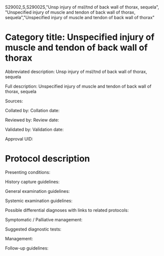 S29002,S,S29002S,"Unsp injury of msl/tnd of back wall of thorax, sequela", "Unspecified injury of muscle and tendon of back wall of thorax, sequela","Unspecified injury of muscle and tendon of back wall of thorax"
# Category title: Unspecified injury of muscle and tendon of back wall of thorax

Abbreviated description: Unsp injury of msl/tnd of back wall of thorax, sequela

Full description: Unspecified injury of muscle and tendon of back wall of thorax, sequela

Sources:

Collated by:
Collation date:

Reviewed by:
Review date:

Validated by:
Validation date:

Approval UID:

# Protocol description

Presenting conditions:

History capture guidelines:

General examination guidelines:

Systemic examination guidelines:

Possible differential diagnoses with links to related protocols:

Symptomatic / Palliative management:

Suggested diagnostic tests:

Management:

Follow-up guidelines:
